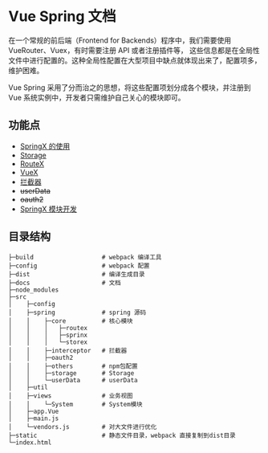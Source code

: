 # Vue Spring 文档

在一个常规的前后端（Frontend for Backends）程序中，我们需要使用 VueRouter、Vuex，有时需要注册 API 或者注册插件等，
这些信息都是在全局性文件中进行配置的。这种全局性配置在大型项目中缺点就体现出来了，配置项多，维护困难。

Vue Spring 采用了分而治之的思想，将这些配置项划分成各个模块，并注册到 Vue 系统实例中，开发者只需维护自己关心的模块即可。

## 功能点

-   [SpringX 的使用](./spring.md)
-   [Storage](./storage.md)
-   [RouteX](./router.md)
-   [VueX](./vuex.md)
-   [拦截器](./interceptor.md)
-   ~~userData~~
-   ~~oauth2~~
-   [SpringX 模块开发](./spring.ext.md)

## 目录结构

```
├─build                   # webpack 编译工具
├─config                  # webpack 配置
├─dist                    # 编译生成目录
├─docs                    # 文档
├─node_modules
├─src
│    ├─config
│    ├─spring             # spring 源码
│    │    ├─core          # 核心模块
│    │    │   ├─routex
│    │    │   ├─sprinx
│    │    │   └─storex
│    │    ├─interceptor   # 拦截器
│    │    ├─oauth2
│    │    ├─others        # npm包配置
│    │    ├─storage       # Storage
│    │    └─userData      # userData
│    ├─util
│    ├─views              # 业务视图
│    │    └─System        # System模块
│    ├─app.Vue
│    ├─main.js
│    └─vendors.js         # 对大文件进行优化
├─static                  # 静态文件目录，webpack 直接复制到dist目录
└─index.html
```
